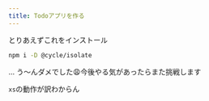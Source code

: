 ```yaml
---
title: Todoアプリを作る
---
```


とりあえずこれをインストール

```bash
npm i -D @cycle/isolate
```

<say>
...
う〜んダメでした😩今後やる気があったらまた挑戦します

`xs`の動作が訳わからん
</say>

